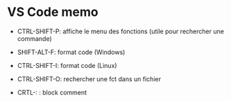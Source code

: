 # VS Code memo

* CTRL-SHIFT-P: affiche le menu des fonctions (utile pour rechercher une commande)

* SHIFT-ALT-F: format code (Windows)
* CTRL-SHIFT-I: format code (Linux)

* CTRL-SHIFT-O: rechercher une fct dans un fichier

* CRTL-: : block comment